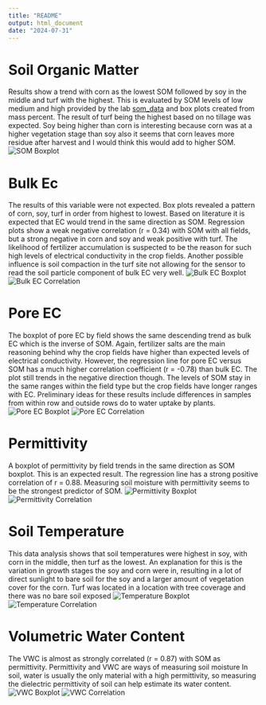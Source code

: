 ```yaml
---
title: "README"
output: html_document
date: "2024-07-31"
---
```


# **Soil Organic Matter**
Results show a trend with corn as the lowest SOM followed by soy in the middle and turf with the highest. This is evaluated by SOM levels of low medium and high provided by the lab [som_data](https://github.com/RTGS-Lab/2024_SOM_EC_NSF_REEU/blob/master/preprocessed/som_data.xlsx) and box plots created from mass percent. The result of turf being the highest based on no tillage was expected. Soy being higher than corn is interesting because corn was at a higher vegetation stage than soy also it seems that corn leaves more residue after harvest and I would think this would add to higher SOM.
![SOM Boxplot](results/images_and_graphics/som_boxplot.png)

# **Bulk Ec**
The results of this variable were not expected. Box plots revealed a pattern of corn, soy, turf in order from highest to lowest. Based on literature it is expected that EC would trend in the same direction as SOM. Regression plots show a weak negative correlation (r = 0.34)  with SOM with all fields, but a strong negative in corn and soy and weak positive with turf. The likelihood of fertilizer accumulation is suspected to be the reason for such high levels of electrical conductivity in the crop fields. Another possible influence is soil compaction in the turf site not allowing for the sensor to read the soil particle component of bulk EC very well.
![Bulk EC Boxplot](results/images_and_graphics/Rplot01.png)
![Bulk EC Correlation](results/images_and_graphics/Rplot02.png)

# **Pore EC**
The boxplot of pore EC by field shows the same descending trend as bulk EC which is the inverse of SOM. Again, fertilizer salts are the main reasoning behind why the crop fields have higher than expected levels of electrical conductivity. However, the regression line for pore EC versus SOM has a much higher correlation coefficient (r = -0.78) than bulk EC. The plot still trends in the negative direction though. The levels of SOM stay in the same ranges within the field type but the crop fields have longer ranges with EC. Preliminary ideas for these results include differences in samples from within row and outside rows do to water uptake by plants.
![Pore EC Boxplot](results/images_and_graphics/Rplot04.png)
![Pore EC Correlation](results/images_and_graphics/Rplot03.png)

# **Permittivity**
A boxplot of permittivity by field trends in the same direction as SOM boxplot. This is an expected result. The regression line has a strong positive correlation of r = 0.88. Measuring soil moisture with permittivity seems to be the strongest predictor of SOM.
![Permittivity Boxplot](results/images_and_graphics/Rplot05.png)
![Permittivity Correlation](results/images_and_graphics/correlation.png)

# **Soil Temperature**
This data analysis shows that soil temperatures were highest in soy, with corn in the middle, then turf as the lowest. An explanation for this is the variation in growth stages the soy and corn were in, resulting in a lot of direct sunlight to bare soil for the soy and a larger amount of vegetation cover for the corn. Turf was located in a location with tree coverage and there was no bare soil exposed
![Temperature Boxplot](results/images_and_graphics/Rplot09.png)
![Temperature Correlation](results/images_and_graphics/Rplot07.png)

# **Volumetric Water Content**
The VWC is almost as strongly correlated (r = 0.87) with SOM as permittivity. Permittivity and VWC are ways of measuring soil moisture  In soil, water is usually the only material with a high permittivity, so measuring the dielectric permittivity of soil can help estimate its water content.
![VWC Boxplot](results/images_and_graphics/Rplot10.png)
![VWC Correlation](results/images_and_graphics/Rplot08.png)



